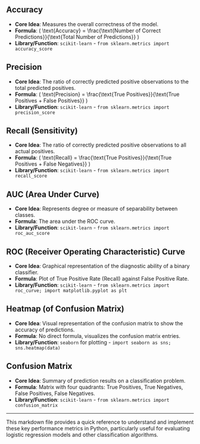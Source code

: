 
## Accuracy
- **Core Idea**: Measures the overall correctness of the model.
- **Formula**: \( \text{Accuracy} = \frac{\text{Number of Correct Predictions}}{\text{Total Number of Predictions}} \)
- **Library/Function**: `scikit-learn` - `from sklearn.metrics import accuracy_score`

## Precision
- **Core Idea**: The ratio of correctly predicted positive observations to the total predicted positives.
- **Formula**: \( \text{Precision} = \frac{\text{True Positives}}{\text{True Positives + False Positives}} \)
- **Library/Function**: `scikit-learn` - `from sklearn.metrics import precision_score`

## Recall (Sensitivity)
- **Core Idea**: The ratio of correctly predicted positive observations to all actual positives.
- **Formula**: \( \text{Recall} = \frac{\text{True Positives}}{\text{True Positives + False Negatives}} \)
- **Library/Function**: `scikit-learn` - `from sklearn.metrics import recall_score`

## AUC (Area Under Curve)
- **Core Idea**: Represents degree or measure of separability between classes.
- **Formula**: The area under the ROC curve.
- **Library/Function**: `scikit-learn` - `from sklearn.metrics import roc_auc_score`

## ROC (Receiver Operating Characteristic) Curve
- **Core Idea**: Graphical representation of the diagnostic ability of a binary classifier.
- **Formula**: Plot of True Positive Rate (Recall) against False Positive Rate.
- **Library/Function**: `scikit-learn` - `from sklearn.metrics import roc_curve; import matplotlib.pyplot as plt`

## Heatmap (of Confusion Matrix)
- **Core Idea**: Visual representation of the confusion matrix to show the accuracy of predictions.
- **Formula**: No direct formula, visualizes the confusion matrix entries.
- **Library/Function**: `seaborn` for plotting - `import seaborn as sns; sns.heatmap(data)`

## Confusion Matrix
- **Core Idea**: Summary of prediction results on a classification problem.
- **Formula**: Matrix with four quadrants: True Positives, True Negatives, False Positives, False Negatives.
- **Library/Function**: `scikit-learn` - `from sklearn.metrics import confusion_matrix`

---

This markdown file provides a quick reference to understand and implement these key performance metrics in Python, particularly useful for evaluating logistic regression models and other classification algorithms.
